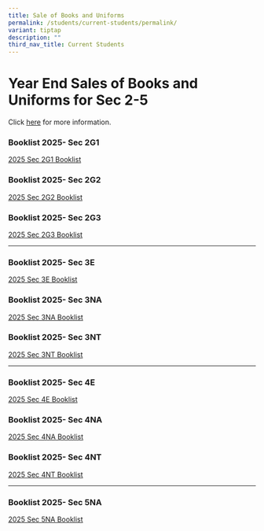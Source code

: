 ```yaml
---
title: Sale of Books and Uniforms
permalink: /students/current-students/permalink/
variant: tiptap
description: ""
third_nav_title: Current Students
---
```

<h1>Year End Sales of Books and Uniforms for Sec 2-5</h1>
<p></p>
<p>Click <a href="/files/2024_Year_end_Sales_of_Books_and_Uniforms__Sec_2_5_FINAL_New_Uniform.pdf" rel="noopener nofollow" target="_blank">here</a> for
more information.</p>
<h3>Booklist 2025- Sec 2G1</h3>
<p><a href="/files/BookList/2025/NSS_Booklist_2025__Sec_2G1_SBB_.pdf" rel="noopener nofollow" target="_blank">2025 Sec 2G1 Booklist</a>
</p>
<h3>Booklist 2025- Sec 2G2</h3>
<p><a href="/files/BookList/2025/NSS_Booklist_2025__Sec_2G2_SBB_.pdf" rel="noopener nofollow" target="_blank">2025 Sec 2G2 Booklist</a>
</p>
<h3>Booklist 2025- Sec 2G3</h3>
<p><a href="/files/BookList/2025/NSS_Booklist_2025__Sec_2G3.pdf" rel="noopener nofollow" target="_blank">2025 Sec 2G3 Booklist</a>
</p>
<hr>
<h3>Booklist 2025- Sec 3E</h3>
<p><a href="/files/BookList/2025/NSS_Booklist_2025__Sec_3E.pdf" rel="noopener nofollow" target="_blank">2025 Sec 3E Booklist</a>
</p>
<h3>Booklist 2025- Sec 3NA</h3>
<p><a href="/files/BookList/2025/NSS_Booklist_2025__Sec_3NA.pdf" rel="noopener nofollow" target="_blank">2025 Sec 3NA Booklist</a>
</p>
<h3>Booklist 2025- Sec 3NT</h3>
<p><a href="/files/BookList/2025/NSS_Booklist_2025__Sec_3NT.pdf" rel="noopener nofollow" target="_blank">2025 Sec 3NT Booklist</a>
</p>
<hr>
<h3>Booklist 2025- Sec 4E</h3>
<p><a href="/files/BookList/2025/NSS_Booklist_2025__Sec_4E.pdf" rel="noopener nofollow" target="_blank">2025 Sec 4E Booklist</a>
</p>
<h3>Booklist 2025- Sec 4NA</h3>
<p><a href="/files/BookList/2025/NSS_Booklist_2025__Sec_4NA.pdf" rel="noopener nofollow" target="_blank">2025 Sec 4NA Booklist</a>
</p>
<h3>Booklist 2025- Sec 4NT</h3>
<p><a href="/files/BookList/2025/NSS_Booklist_2025__Sec_4NT.pdf" rel="noopener nofollow" target="_blank">2025 Sec 4NT Booklist</a>
</p>
<hr>
<h3>Booklist 2025- Sec 5NA</h3>
<p><a href="/files/BookList/2025/NSS_Booklist_2025__Sec_5NA.pdf" rel="noopener nofollow" target="_blank">2025 Sec 5NA Booklist</a>
</p>
<p></p>
<p></p>
<p></p>
